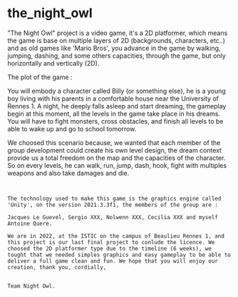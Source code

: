 # the_night_owl


"The Night Owl" project is a video game, it's a 2D platformer, which means the game is base on multiple layers of 2D (backgrounds, characters, etc..) and as old games like 'Mario Bros', you advance in the game by walking, jumping, dashing, and some others capacities, through the game, but only horizontally and vertically (2D).  

The plot of the game : 

You will embody a character called Billy (or something else), he is a young boy living with his parents in a comfortable house near the University of Rennes 1. A night, he deeply falls asleep and start dreaming, the gameplay begin at this moment, all the levels in the game take place in his dreams. You will have to fight monsters, cross obstacles, and finish all levels to be able to wake up and go to school tomorrow.

We choosed this scenario because, we wanted that each member of the group development could create his own level design, the dream context provide us a total freedom on the map and the capacities of the character. So on every levels, he can walk, run, jump, dash, hook, fight with multiples weapons and also take damages and die.


```


The technology used to make this game is the graphics engine called 'Unity', on the version 2021.3.3f1, the members of the group are :

Jacques Le Guevel, Sergio XXX, Nolwenn XXX, Cecilia XXX and myself Antoine Quere.

We are in 2022, at the ISTIC on the campus of Beaulieu Rennes 1, and this project is our last final project to conlude the licence. We choosed the 2D platformer type due to the timeline (6 weeks), we tought that we needed simples graphics and easy gameplay to be able to deliver a full game clean and fun. We hope that you will enjoy our creation, thank you, cordially,


Team Night Owl.
